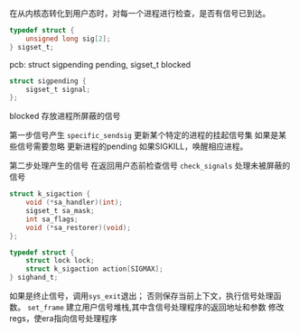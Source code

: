 在从内核态转化到用户态时，对每一个进程进行检查，是否有信号已到达。

```c
typedef struct {
    unsigned long sig[2];
} sigset_t;
```

pcb: struct sigpending pending, sigset_t blocked
```c
struct sigpending {
    sigset_t signal;
};
```
blocked 存放进程所屏蔽的信号


第一步信号产生
`specific_sendsig` 更新某个特定的进程的挂起信号集
如果是某些信号需要忽略
更新进程的pending
如果SIGKILL，唤醒相应进程。 



第二步处理产生的信号
在返回用户态前检查信号 `check_signals`
处理未被屏蔽的信号

```c
struct k_sigaction {
    void (*sa_handler)(int);
    sigset_t sa_mask;
    int sa_flags;
    void (*sa_restorer)(void);
};
```


```c
typedef struct {
    struct lock lock;
    struct k_sigaction action[SIGMAX];
} sighand_t;
```

如果是终止信号，调用`sys_exit`退出；
否则保存当前上下文，执行信号处理函数。
`set_frame` 建立用户信号堆栈,其中含信号处理程序的返回地址和参数
修改regs，使era指向信号处理程序


